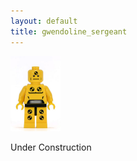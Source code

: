 ```yaml
---
layout: default
title: gwendoline_sergeant
---
```

<img src="./figs/dummy.jpg" width="80">

Under Construction
